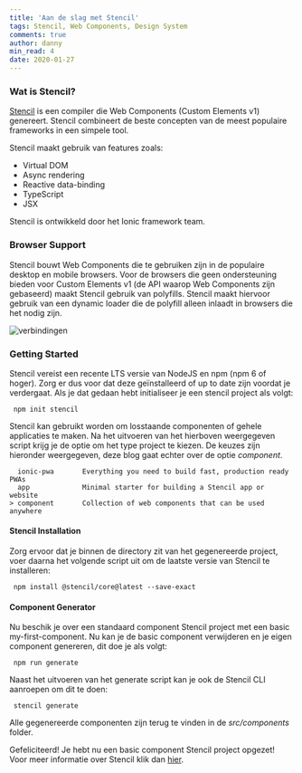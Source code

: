 ```yaml
---
title: 'Aan de slag met Stencil'
tags: Stencil, Web Components, Design System
comments: true
author: danny
min_read: 4
date: 2020-01-27
---
```


### Wat is Stencil?

[Stencil](https://stenciljs.com/docs/introduction) is een compiler die Web Components (Custom Elements v1) genereert. Stencil combineert de beste concepten van de meest populaire frameworks in een simpele tool.

Stencil maakt gebruik van features zoals:

- Virtual DOM
- Async rendering
- Reactive data-binding
- TypeScript
- JSX

Stencil is ontwikkeld door het Ionic framework team.

### Browser Support

Stencil bouwt Web Components die te gebruiken zijn in de populaire desktop en mobile browsers. Voor de browsers die geen ondersteuning bieden voor Custom Elements v1 (de API waarop Web Components zijn gebaseerd) maakt Stencil gebruik van polyfills.
Stencil maakt hiervoor gebruik van een dynamic loader die de polyfill alleen inlaadt in browsers die het nodig zijn.

![verbindingen](/assets/stencil-getting-started/stencil-browsersupport.png)

### Getting Started

Stencil vereist een recente LTS versie van NodeJS en npm (npm 6 of hoger). Zorg er dus voor dat deze geïnstalleerd of up to date zijn voordat je verdergaat. Als je dat gedaan hebt initialiseer je een stencil project als volgt:

```
 npm init stencil
```

Stencil kan gebruikt worden om losstaande componenten of gehele applicaties te maken. Na het uitvoeren van het hierboven weergegeven script krijg je de optie om het type project te kiezen.
De keuzes zijn hieronder weergegeven, deze blog gaat echter over de optie _component_.

```
  ionic-pwa       Everything you need to build fast, production ready PWAs
  app             Minimal starter for building a Stencil app or website
> component       Collection of web components that can be used anywhere
```

#### Stencil Installation

Zorg ervoor dat je binnen de directory zit van het gegenereerde project, voer daarna het volgende script uit om de laatste versie van Stencil te installeren:

```
 npm install @stencil/core@latest --save-exact
```

#### Component Generator

Nu beschik je over een standaard component Stencil project met een basic my-first-component.
Nu kan je de basic component verwijderen en je eigen component genereren, dit doe je als volgt:

```
 npm run generate
```

Naast het uitvoeren van het generate script kan je ook de Stencil CLI aanroepen om dit te doen:

```
 stencil generate
```

Alle gegenereerde componenten zijn terug te vinden in de _src/components_ folder.

Gefeliciteerd! Je hebt nu een basic component Stencil project opgezet! Voor meer informatie over Stencil klik dan [hier](https://stenciljs.com/docs/getting-started).
